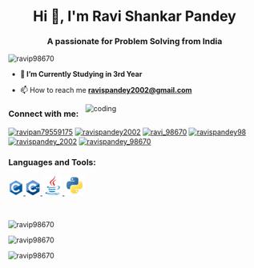 <h1 align="center">Hi 👋, I'm Ravi Shankar Pandey</h1>
<h3 align="center">A passionate for Problem Solving from India</h3>

<p align="left"> <img src="https://komarev.com/ghpvc/?username=ravip98670&label=Profile%20views&color=0e75b6&style=flat" alt="ravip98670" /> </p>

- **🔭 I’m Currently Studying in 3rd Year**<br>

- 📫 How to reach me **ravispandey2002@gmail.com**
<img align="right" alt="coding" width="350" src="https://camo.githubusercontent.com/cae12fddd9d6982901d82580bdf321d81fb299141098ca1c2d4891870827bf17/68747470733a2f2f6d69726f2e6d656469756d2e636f6d2f6d61782f313336302f302a37513379765349765f7430696f4a2d5a2e676966">
<h3 align="left">Connect with me:</h3>
<p align="left">
<a href="https://twitter.com/ravipan79559175" target="blank"><img align="center" src="https://raw.githubusercontent.com/rahuldkjain/github-profile-readme-generator/master/src/images/icons/Social/twitter.svg" alt="ravipan79559175" height="30" width="40" /></a>
<a href="https://linkedin.com/in/ravispandey2002" target="blank"><img align="center" src="https://raw.githubusercontent.com/rahuldkjain/github-profile-readme-generator/master/src/images/icons/Social/linked-in-alt.svg" alt="ravispandey2002" height="30" width="40" /></a>
<a href="https://instagram.com/ravi_98670" target="blank"><img align="center" src="https://raw.githubusercontent.com/rahuldkjain/github-profile-readme-generator/master/src/images/icons/Social/instagram.svg" alt="ravi_98670" height="30" width="40" /></a>
 <a href="https://www.codechef.com/users/ravispandey98" target="blank"><img align="center" src="https://cdn.jsdelivr.net/npm/simple-icons@3.1.0/icons/codechef.svg" alt="ravispandey98" height="30" width="40" /></a>
<a href="https://codeforces.com/profile/ravispandey_2002" target="blank"><img align="center" src="https://raw.githubusercontent.com/rahuldkjain/github-profile-readme-generator/master/src/images/icons/Social/codeforces.svg" alt="ravispandey_2002" height="30" width="40" /></a>
<a href="https://www.leetcode.com/ravispandey_98670" target="blank"><img align="center" src="https://raw.githubusercontent.com/rahuldkjain/github-profile-readme-generator/master/src/images/icons/Social/leet-code.svg" alt="ravispandey_98670" height="30" width="40" /></a>

</p>

<h3 align="left">Languages and Tools:</h3>
<p align="left"> <a href="https://www.cprogramming.com/" target="_blank" rel="noreferrer"> <img src="https://raw.githubusercontent.com/devicons/devicon/master/icons/c/c-original.svg" alt="c" width="30" height="30"/> </a> <a href="https://www.w3schools.com/cpp/" target="_blank" rel="noreferrer"> <img src="https://raw.githubusercontent.com/devicons/devicon/master/icons/cplusplus/cplusplus-original.svg" alt="cplusplus" width="30" height="30"/> </a> <a href="https://www.java.com" target="_blank" rel="noreferrer"> <img src="https://raw.githubusercontent.com/devicons/devicon/master/icons/java/java-original.svg" alt="java" width="40" height="40"/> </a> <a href="https://www.python.org" target="_blank" rel="noreferrer"> <img src="https://raw.githubusercontent.com/devicons/devicon/master/icons/python/python-original.svg" alt="python" width="40" height="40"/> </a> </p>
 <br>
<p><img align="center" src="https://github-readme-stats.vercel.app/api/top-langs?username=ravip98670&show_icons=true&locale=en&layout=compact" alt="ravip98670" /></p>


<p>&nbsp;<img align="left" src="https://github-readme-stats.vercel.app/api?username=ravip98670&show_icons=true&locale=en" alt="ravip98670" /></p>
<p><img align="left" src="https://github-readme-streak-stats.herokuapp.com/?user=ravip98670&" alt="ravip98670" /></p>
